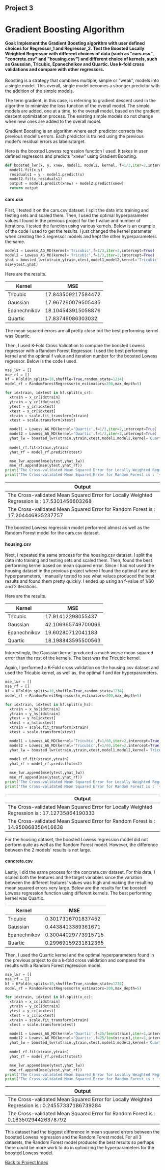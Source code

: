 ## Project 3
# Gradient Boosting Algorithm
#### Goal: Implement the Gradient Boosting algorithm with user defined choices for Regressor_1 and Regressor_2. Test the Boosted Locally Weighted Regressor with different choices of data (such as "cars.csv", "concrete.csv" and "housing.csv") and different choice of kernels, such as Gaussian, Tricubic, Epanechnikov and Quartic. Use k-fold cross validations and compare with other regressors. 

Boosting is a strategy that combines multiple, simple or "weak", models into a single model. This overall, single model becomes a stronger predictor with the addition of the simple models. 

The term gradient, in this case, is referring to gradient descent used in the algorithm to minimize the loss function of the overall model. The simple models are added, one at a time, to the overall model, based on the gradient descent optimization process. The existing simple models do not change when new ones are added to the overall model.

Gradient Boosting is an algorithm where each predictor corrects the previous model's errors. Each predictor is trained using the previous model's residual errors as labels/target. 

Here is the boosted Lowess regression function I used. It takes in user defined regressors and predicts "xnew" using Gradient Boosting.

```Python
def boosted_lwr(x, y, xnew, model1, model2, kernel, f=1/3,iter=2,intercept=True):
  model1.fit(x,y)
  residuals1 = y - model1.predict(x)
  model2.fit(x,residuals1)
  output = model1.predict(xnew) + model2.predict(xnew)
  return output 
```
#### cars.csv

First, I tested it on the cars.csv dataset. I split the data into training and testing sets and scaled them. Then, I used the optimal hyperparameter values I found in the previous project for the f value and number of iterations. I tested the function using various kernels. Below is an example of the code I used to get the results. I just changed the kernel parameter when creating the 2 regressor models and kept the other hyperparameters the same.

```Python
model1 = Lowess_AG_MD(kernel='Tricubic',f=1/3,iter=2,intercept=True)
model2 = Lowess_AG_MD(kernel='Tricubic',f=1/3,iter=2,intercept=True)
yhat = boosted_lwr(xtrain,ytrain,xtest,model1,model2,kernel='Tricubic',f=1/3,iter=1,intercept=True)
mse(ytest,yhat)
```
Here are the results.

| Kernel      | MSE |
| ----------- | ----------- |
| Tricubic    | 17.843509217584472 |
| Gaussian    | 17.967290079505435 |
| Epanechnikov| 18.104543915058876 |
| Quartic     | 17.83746086303032 |

The mean squared errors are all pretty close but the best performing kernel was Quartic.

Then, I used K-Fold Cross Validation to compare the boosted Lowess regressor with a Random Forest Regressor. I used the best performing kernel and the optimal f value and iteration number for the boosted Lowess regressor. Below is the code I used.

```Python
mse_lwr = []
mse_rf = []
kf = KFold(n_splits=10,shuffle=True,random_state=1234)
model_rf = RandomForestRegressor(n_estimators=200,max_depth=5)

for idxtrain, idxtest in kf.split(x_cr):
  xtrain = x_cr[idxtrain]
  ytrain = y_cr[idxtrain]
  ytest = y_cr[idxtest]
  xtest = x_cr[idxtest]
  xtrain = scale.fit_transform(xtrain)
  xtest = scale.transform(xtest)

  model1 = Lowess_AG_MD(kernel='Quartic',f=1/3,iter=2,intercept=True)
  model2 = Lowess_AG_MD(kernel='Quartic',f=1/3,iter=2,intercept=True)
  yhat_lw = boosted_lwr(xtrain,ytrain,xtest,model1,model2,kernel='Quartic',f=1/3,iter=2,intercept=True)
  
  model_rf.fit(xtrain,ytrain)
  yhat_rf = model_rf.predict(xtest)

  mse_lwr.append(mse(ytest,yhat_lw))
  mse_rf.append(mse(ytest,yhat_rf))
print('The Cross-validated Mean Squared Error for Locally Weighted Regression is : '+str(np.mean(mse_lwr)))
print('The Cross-validated Mean Squared Error for Random Forest is : '+str(np.mean(mse_rf)))
```

| Output      | 
| ----------- |
| The Cross-validated Mean Squared Error for Locally Weighted Regression is : 17.5301456603268    | 
| The Cross-validated Mean Squared Error for Random Forest is : 17.204446835237757    | 

The boosted Lowess regression model performed almost as well as the Random Forest model for the cars.csv dataset.

#### housing.csv

Next, I repeated the same process for the housing.csv dataset. I split the data into training and testing sets and scaled them. Then, found the best performing kernel based on mean squared error. Since I had not used the housing dataset in the previous project where I found the optimal f and iter hyperparameters, I manually tested to see what values produced the best results and found them pretty quickly. I ended up using an f-value of 1/60 and 2 iterations.

Here are the results.

| Kernel      | MSE |
| ----------- | ----------- |
| Tricubic    | 17.91412298055437 |
| Gaussian    | 42.106965749700066 |
| Epanechnikov| 19.60280712041183 |
| Quartic     | 18.198843595500563 |

Interestingly, the Gaussian kernel produced a much worse mean squared error than the rest of the kernels. The best was the Tricubic kernel.

Again, I performed a K-Fold cross validation on the housing.csv dataset and used the Tricubic kernel, as well as, the optimal f and iter hyperparameters. 

```Python
mse_lwr = []
mse_rf = []
kf = KFold(n_splits=10,shuffle=True,random_state=1234)
model_rf = RandomForestRegressor(n_estimators=200,max_depth=5)

for idxtrain, idxtest in kf.split(x_hs):
  xtrain = x_hs[idxtrain]
  ytrain = y_hs[idxtrain]
  ytest = y_hs[idxtest]
  xtest = x_hs[idxtest]
  xtrain = scale.fit_transform(xtrain)
  xtest = scale.transform(xtest)

  model1 = Lowess_AG_MD(kernel='Tricubic',f=1/60,iter=2,intercept=True)
  model2 = Lowess_AG_MD(kernel='Tricubic',f=1/60,iter=2,intercept=True)
  yhat_lw = boosted_lwr(xtrain,ytrain,xtest,model1,model2,kernel='Tricubic',f=1/60,iter=2,intercept=True)
  
  model_rf.fit(xtrain,ytrain)
  yhat_rf = model_rf.predict(xtest)

  mse_lwr.append(mse(ytest,yhat_lw))
  mse_rf.append(mse(ytest,yhat_rf))
print('The Cross-validated Mean Squared Error for Locally Weighted Regression is : '+str(np.mean(mse_lwr)))
print('The Cross-validated Mean Squared Error for Random Forest is : '+str(np.mean(mse_rf)))
```

| Output      | 
| ----------- |
| The Cross-validated Mean Squared Error for Locally Weighted Regression is : 17.12735864190333    | 
| The Cross-validated Mean Squared Error for Random Forest is : 14.950868358416638   | 

For the housing dataset, the boosted Lowess regression model did not perform quite as well as the Random Forest model. However, the difference between the 2 models' results is not large.

#### concrete.csv

Lastly, I did the same process for the concrete.csv dataset. For this data, I scaled both the features and the target variables since the variation between the different features' values was high and making the resulting mean squared errors very large. Below are the results for the boosted Lowess regression function using different kernels. The best performing kernel was Quartic.

| Kernel      | MSE |
| ----------- | ----------- |
| Tricubic    | 0.3017316701837452 |
| Gaussian    | 0.4438413389361671 |
| Epanechnikov| 0.30044029773915715 |
| Quartic     | 0.29969159231812365 |

Then, I used the Quartic kernel and the optimal hyperparameters found in the previous project to do a k-fold cross validation and compared the results with a Random Forest regression model.

```Python
mse_lwr = []
mse_rf = []
kf = KFold(n_splits=10,shuffle=True,random_state=1234)
model_rf = RandomForestRegressor(n_estimators=200,max_depth=5)

for idxtrain, idxtest in kf.split(x_cc):
  xtrain = x_cc[idxtrain]
  ytrain = y_cc[idxtrain]
  ytest = y_cc[idxtest]
  xtest = x_cc[idxtest]
  xtrain = scale.fit_transform(xtrain)
  xtest = scale.transform(xtest)

  model1 = Lowess_AG_MD(kernel='Quartic',f=25/len(xtrain),iter=1,intercept=True)
  model2 = Lowess_AG_MD(kernel='Quartic',f=25/len(xtrain),iter=1,intercept=True)
  yhat_lw = boosted_lwr(xtrain,ytrain,xtest,model1,model2,kernel='Quartic',f=25/len(xtrain),iter=1,intercept=True)
  
  model_rf.fit(xtrain,ytrain)
  yhat_rf = model_rf.predict(xtest)

  mse_lwr.append(mse(ytest,yhat_lw))
  mse_rf.append(mse(ytest,yhat_rf))
print('The Cross-validated Mean Squared Error for Locally Weighted Regression is : '+str(np.mean(mse_lwr)))
print('The Cross-validated Mean Squared Error for Random Forest is : '+str(np.mean(mse_rf)))
```

| Output      | 
| ----------- |
| The Cross-validated Mean Squared Error for Locally Weighted Regression is : 0.24557337186739284 | 
| The Cross-validated Mean Squared Error for Random Forest is : 0.16350294426378792 | 

This dataset had the biggest difference in mean squared errors between the boosted Lowess regression and the Random Forest model. For all 3 datasets, the Random Forest model produced the best results so perhaps there could be more work to do in optimizing the hyperparameters for the boosted Lowess model.

[Back to Project Index](https://sofia-huang.github.io/DATA441/)
